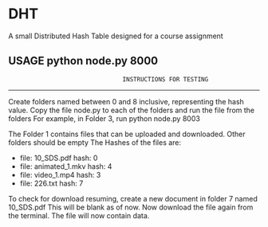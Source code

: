 # DHT
A small Distributed Hash Table designed for a course assignment


USAGE python node.py 8000
-----------------------------------------------------------------------------------------
			                        INSTRUCTIONS FOR TESTING
-----------------------------------------------------------------------------------------
Create folders named between 0 and 8 inclusive, representing the hash value. 
Copy the file node.py to each of the folders and run the file from the folders
For example, in Folder 3, run python node.py 8003

The Folder 1 contains files that can be uploaded and downloaded. Other folders should be empty
The Hashes of the files are:
- file: 10_SDS.pdf 		hash: 0
- file: animated_1.mkv 		hash: 4
- file: video_1.mp4		hash: 3
- file: 226.txt			hash: 7

To check for download resuming, create a new document in folder 7 named 10_SDS.pdf
This will be blank as of now. Now download the file again from the terminal. The
file will now contain data. 
 

